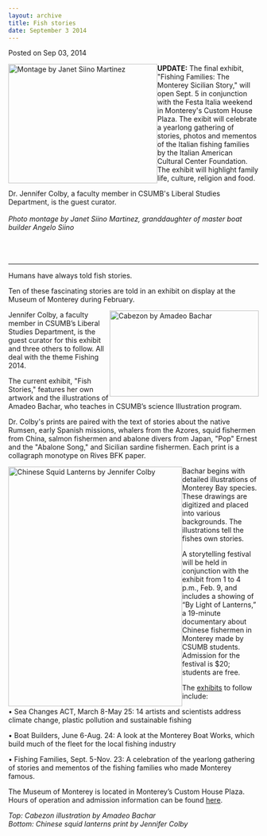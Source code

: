 ```yaml
---
layout: archive
title: Fish stories
date: September 3 2014
---
```





<span class="date">Posted on Sep 03, 2014    </span>
<p><img alt="Montage by Janet Siino Martinez" src="http://news.csumb.edu/sites/default/files/65/attachments/news/images/boatworks.jpg" style="float:left; width:300px; height:240px"/></p>
<p><strong>UPDATE:</strong> The final exhibit, &quot;Fishing Families:
The Monterey Sicilian Story,&quot; will open Sept. 5 in conjunction with
the Festa Italia weekend in Monterey&apos;s Custom House Plaza. The
exibit will celebrate a yearlong gathering of stories, photos and
mementos of the Italian fishing families by the Italian American
Cultural Center Foundation. The exhibit will highlight family life,
culture, religion and food.</p>
<p>Dr. Jennifer Colby, a faculty member in CSUMB&apos;s Liberal Studies
Department, is the guest curator.<br>
<br>
<em>Photo montage by Janet Siino Martinez, granddaughter of master
boat builder Angelo Siino</em><br>
&#xA0;</br></br></br></p>
<hr>
<p>Humans have always told fish stories.</p>
<p>Ten of these fascinating stories are told in an exhibit on
display at the Museum of Monterey during February.</p>
<p><img alt="Cabezon by Amadeo Bachar" src="http://news.csumb.edu/sites/default/files/65/attachments/news/images/cabezon_for_web.jpg" style="width:300px; height:173px; float:right">Jennifer Colby, a
faculty member in CSUMB&#x2019;s Liberal Studies Department, is the guest
curator for this exhibit and three others to follow. All deal with
the theme Fishing 2014.</img></p>
<p>The current exhibit, &quot;Fish Stories,&quot; features her own artwork
and the illustrations of Amadeo Bachar, who teaches in CSUMB&#x2019;s
science Illustration program.</p>
<p>Dr. Colby&apos;s prints are paired with the text of stories about the
native Rumsen, early Spanish missions, whalers from the Azores,
squid fishermen from China, salmon fishermen and abalone divers
from Japan, &quot;Pop&quot; Ernest and the &quot;Abalone Song,&quot; and Sicilian
sardine fishermen. Each print is a collagraph monotype on Rives BFK
paper.</p>
<p><img alt="Chinese Squid Lanterns by Jennifer Colby" src="http://news.csumb.edu/sites/default/files/65/attachments/news/images/squid.jpg" style="width:350px; height:482px; float:left">Bachar begins with
detailed illustrations of Monterey Bay species. These drawings are
digitized and placed into various backgrounds. The illustrations
tell the fishes own stories.</img></p>
<p>A storytelling festival will be held in conjunction with the
exhibit from 1 to 4 p.m., Feb. 9, and includes a showing of &#x201C;By
Light of Lanterns,&#x201D; a 19-minute documentary about Chinese fishermen
in Monterey made by CSUMB students. Admission for the festival is
$20; students are free.</p>
<p>The <a href="http://museumofmonterey.org/fishing-2014/" rel="nofollow">exhibits</a> to follow include:</p>
<p>&#x2022; Sea Changes ACT, March 8-May 25: 14 artists and scientists
address climate change, plastic pollution and sustainable
fishing</p>
<p>&#x2022; Boat Builders, June 6-Aug. 24: A look at the Monterey Boat
Works, which build much of the fleet for the local fishing
industry</p>
<p>&#x2022; Fishing Families, Sept. 5-Nov. 23: A celebration of the
yearlong gathering of stories and mementos of the fishing families
who made Monterey famous.&#xA0;</p>
<p>The Museum of Monterey is located in Monterey&#x2019;s Custom House
Plaza. Hours of operation and admission information can be found
<a href="http://museumofmonterey.org/about-mom/" rel="nofollow">here</a>.</p>
<p class="small"><em>Top: Cabezon illustration by Amadeo
Bachar<br>
Bottom: Chinese squid lanterns print by Jennifer Colby</br></em><br>
&#xA0;</br></p>
</hr>




